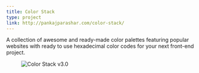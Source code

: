 ```yaml
---
title: Color Stack
type: project
link: http://pankajparashar.com/color-stack/
---
```


A collection of awesome and ready-made color palettes featuring popular websites
with ready to use hexadecimal color codes for your next front-end project.

<figure>
    <img src="http://res.cloudinary.com/dw9fem4ki/image/upload/v1421586084/color-stack_o0m7kn.png" alt="Color Stack v3.0" style="margin-bottom: -1.5em;">
</figure>
